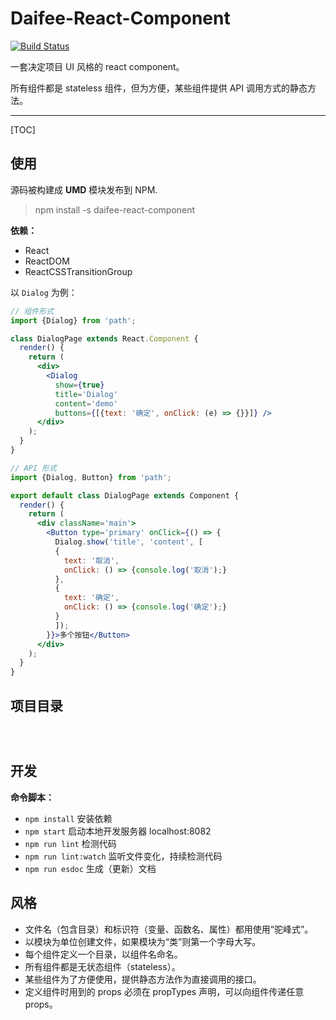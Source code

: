 # Daifee-React-Component

[![Build Status](https://travis-ci.org/daifee/react-component.svg?branch=master)](https://travis-ci.org/daifee/react-component)

一套决定项目 UI 风格的  react component。

所有组件都是 stateless 组件，但为方便，某些组件提供 API 调用方式的静态方法。

---

[TOC]

## 使用

源码被构建成 **UMD** 模块发布到 NPM.

> npm install -s daifee-react-component


**依赖：**

* React
* ReactDOM
* ReactCSSTransitionGroup



以 `Dialog` 为例：


```jsx
// 组件形式
import {Dialog} from 'path';

class DialogPage extends React.Component {
  render() {
    return (
      <div>
        <Dialog
          show={true}
          title='Dialog'
          content='demo'
          buttons={[{text: '确定', onClick: (e) => {}}]} />
      </div>
    );
  }
}
```

```jsx
// API 形式
import {Dialog, Button} from 'path';

export default class DialogPage extends Component {
  render() {
    return (
      <div className='main'>
        <Button type='primary' onClick={() => {
          Dialog.show('title', 'content', [
          {
            text: '取消',
            onClick: () => {console.log('取消');}
          },
          {
            text: '确定',
            onClick: () => {console.log('确定');}
          }
          ]);
        }}>多个按钮</Button>
      </div>
    );
  }
}

```


## 项目目录

```text



```

## 开发

**命令脚本：**

* `npm install` 安装依赖
* `npm start` 启动本地开发服务器 localhost:8082
* `npm run lint` 检测代码
* `npm run lint:watch` 监听文件变化，持续检测代码
* `npm run esdoc` 生成（更新）文档


## 风格

* 文件名（包含目录）和标识符（变量、函数名、属性）都用使用“驼峰式”。
* 以模块为单位创建文件，如果模块为“类”则第一个字母大写。
* 每个组件定义一个目录，以组件名命名。
* 所有组件都是无状态组件（stateless）。
* 某些组件为了方便使用，提供静态方法作为直接调用的接口。
* 定义组件时用到的 props 必须在 propTypes 声明，可以向组件传递任意 props。


